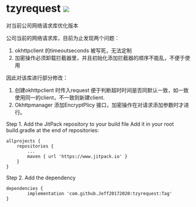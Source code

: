 # tzyrequest [![](https://www.jitpack.io/v/Jeff20172020/tzyrequest.svg)](https://www.jitpack.io/#Jeff20172020/tzyrequest)
对当前公司网络请求库优化版本

公司当前的网络请求库，目前为止发现两个问题：
1. okhttpclient 的timeoutseconds 被写死，无法定制
2. 加密操作必须卸载拦截器里，并且初始化添加拦截器的顺序不能乱，不便于使用

因此对该库进行部分修改：
1. 创建okhttpclient 时传入request 便于判断超时时间是否同默认一致，如一致使用同一的client，不一致则新建client.
2. Okhttpmanager 添加EncryptPlicy 接口，加密操作在对请求添加参数时才进行。

Step 1. Add the JitPack repository to your build file
Add it in your root build.gradle at the end of repositories:

	allprojects {
		repositories {
			...
			maven { url 'https://www.jitpack.io' }
		}
	}
Step 2. Add the dependency

	dependencies {
	        implementation 'com.github.Jeff20172020:tzyrequest:Tag'
	}
